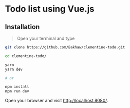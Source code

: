 # Todo list using Vue.js

## Installation

> Open your terminal and type

```bash
git clone https://github.com/Bakhaw/clementine-todo.git

cd clementine-todo/

yarn
yarn dev

# or

npm install
npm run dev
```

Open your browser and visit [http://localhost:8080/](http://localhost:8080/).

